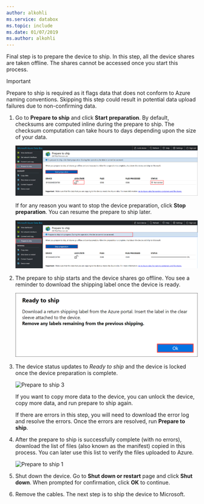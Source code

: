```yaml
---
author: alkohli
ms.service: databox  
ms.topic: include
ms.date: 01/07/2019
ms.author: alkohli
---
```


Final step is to prepare the device to ship. In this step, all the device shares are taken offline. The shares cannot be accessed once you start this process.

> [!IMPORTANT]
> Prepare to ship is required as it flags data that does not conform to Azure naming conventions. Skipping this step could result in potential data upload failures due to non-confirming data.

1. Go to **Prepare to ship** and click **Start preparation**. By default, checksums are computed inline during the prepare to ship. The checksum computation can take hours to days depending upon the size of your data. 
   
    ![Prepare to ship 1](media/data-box-prepare-to-ship/prepare-to-ship1.png)

    If for any reason you want to stop the device preparation, click **Stop preparation**. You can resume the prepare to ship later.
        
    ![Prepare to ship 2](media/data-box-prepare-to-ship/prepare-to-ship2.png)
    
2. The prepare to ship starts and the device shares go offline. You see a reminder to download the shipping label once the device is ready.

    ![Download shipping label reminder](media/data-box-prepare-to-ship/download-shipping-label-reminder.png)

3. The device status updates to *Ready to ship* and the device is locked once the device preparation is complete.
        
    ![Prepare to ship 3](media/data-box-prepare-to-ship/prepare-to-ship3.png)

    If you want to copy more data to the device, you can unlock the device, copy more data, and run prepare to ship again.

    If there are errors in this step, you will need to download the error log and resolve the errors. Once the errors are resolved, run **Prepare to ship**.

4. After the prepare to ship is successfully complete (with no errors), download the list of files (also known as the manifest) copied in this process. You can later use this list to verify the files uploaded to Azure.
        
    ![Prepare to ship 1](media/data-box-prepare-to-ship/prepare-to-ship4.png)

5. Shut down the device. Go to **Shut down or restart** page and click **Shut down**. When prompted for confirmation, click **OK** to continue.

6. Remove the cables. The next step is to ship the device to Microsoft.
